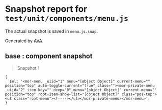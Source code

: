 # Snapshot report for `test/unit/components/menu.js`

The actual snapshot is saved in `menu.js.snap`.

Generated by [AVA](https://ava.li).

## base : component snapshot

> Snapshot 1

    {
      $el: '<mor-menu _uiid="1" menu="[object Object]" current-menu="" position="top" auto-toggle-current="true" class=""><mor-private-menu _uiid="2" item-key="" deep="0" menu="[object Object]" current-menu="" position="top" root-item-show-list="[object Object]" class="pos-top"><ul class="root-menu"><!----></ul></mor-private-menu></mor-menu>',
    }
